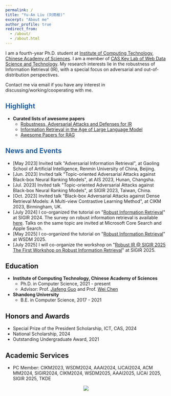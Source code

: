 ```yaml
---
permalink: /
title: "Yu-An Liu (刘雨桉)"
excerpt: "About me"
author_profile: true
redirect_from: 
  - /about/
  - /about.html
---
```



I am a fourth-year Ph.D. student at [Institute of Computing Technology](http://www.ict.ac.cn/), [Chinese Academy of Sciences](http://www.cas.cn/). I am a member of [CAS Key Lab of Web Data Science and Technology](http://www.bigdatalab.ac.cn/). My research interests lie in the robustness of Information Retrieval (IR), with a special focus on adversarial and out-of-distribution perspectives.

Contact me via email if you have any interest in discussing/working/cooperating with me.

<span style="color:#2561a0">Highlight</span>
------
  * **Curated lists of awesome papers**
    * [Robustness, Adversarial Attacks and Defenses for IR](https://github.com/Davion-Liu/Awesome-Robustness-Adversarial-Attacks-and-Defenses-for-Information-Retrieval)
    * [Information Retrieval in the Age of Large Language Model](https://github.com/IR-LLM/Awesome-Information-Retrieval-in-the-Age-of-Large-Language-Model)
    * [Awesome Papers for RAG](https://github.com/gomate-community/awesome-papers-for-rag?tab=readme-ov-file)

<span style="color:#2561a0">News and Events</span>
------
  * [May 2023] Invited talk "Adversarial Information Retrieval", at Gaoling School of Artificial Intelligence, Renmin University of China, Beijing.
  * [Jun. 2023] Invited talk "Topic-oriented Adversarial Attacks against Black-box Neural Ranking Models", at AIS 2023, Hunan, Changsha.
  * [Jul. 2023] Invited talk "Topic-oriented Adversarial Attacks against Black-box Neural Ranking Models", at SIGIR 2023, Taiwan, China.
  * [Oct. 2023] Invited talk "Black-box Adversarial Attacks against Dense Retrieval Models: A Multi-view Contrastive Learning Method", at CIKM 2023, Birmingham, UK.
  * [July 2024] I co-organized the tutorial on "<a href='https://sigir2024-robust-information-retrieval.github.io/'>Robust Information Retrieval</a>" at SIGIR 2024. The survey on robust information retrieval is available <a href='https://arxiv.org/pdf/2407.06992'>here</a>. Talks on the same topic are invited at Microsoft Core Search and Apple Search.
  * [May 2025] I co-organized the tutorial on "<a href='https://wsdm2025-robust-information-retrieval.github.io/'>Robust Information Retrieval</a>" at WSDM 2025.
  * [July 2025] I will co-organize the workshop on "<a href='https://sigir-2025-workshop-on-robust-ir.github.io/'>Robust IR @ SIGIR 2025 The First Workshop on Robust Information Retrieval</a>" at SIGIR 2025.

Education
------
  * **Institute of Computing Technology, Chinese Academy of Sciences**
    * Ph.D. in Computer Science, 2021 - present
    * Advisor: Prof. [Jiafeng Guo](http://www.bigdatalab.ac.cn/gjf/) and Prof. [Wei Chen](https://weichen-cas.github.io/)
  * **Shandong University**
    * B.E. in Computer Science, 2017 - 2021

Honors and Awards
------
  * Special Prize of the President Scholarship, ICT, CAS, 2024
  * National Scholarship, 2024
  * Outstanding Undergraduate Award, 2021
  

Academic Services
------
  * PC Member: CIKM2023, WSDM2024, AAAI2024, IJCAI2024, ACM MM2024, SIGIR2024, CIKM2024, WSDM2025, AAAI2025, IJCAI 2025, SIGIR 2025, TKDE


<style>
.container{
  width: 100%;
  text-align: center;
}
</style>
<div class="container">
  <a href="https://clustrmaps.com/site/1butl"  title="Visit tracker"><img src="//www.clustrmaps.com/map_v2.png?d=cNpbKXQbQilhtxwlW9fEnpgEGvCSLABz-TtkmvuNLNI&cl=ffffff" /></a>
</div>
